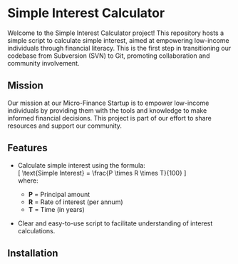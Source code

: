 # Simple Interest Calculator

Welcome to the Simple Interest Calculator project! This repository hosts a simple script to calculate simple interest, aimed at empowering low-income individuals through financial literacy. This is the first step in transitioning our codebase from Subversion (SVN) to Git, promoting collaboration and community involvement.

## Mission

Our mission at our Micro-Finance Startup is to empower low-income individuals by providing them with the tools and knowledge to make informed financial decisions. This project is part of our effort to share resources and support our community.

## Features

- Calculate simple interest using the formula:  
  \[ \text{Simple Interest} = \frac{P \times R \times T}{100} \]  
  where:
  - **P** = Principal amount
  - **R** = Rate of interest (per annum)
  - **T** = Time (in years)

- Clear and easy-to-use script to facilitate understanding of interest calculations.

## Installation
